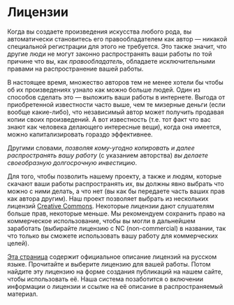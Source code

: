 # Лицензии

Когда вы создаете произведения искусства любого рода, вы автоматически
становитесь его правообладателем как автор — никакой специальной регистрации
для этого не требуется. Это также значит, что другие люди не могут законно
распространять ваши работы по той причине что вы, как *правообладатель*,
обладаете исключительными правами на распространение вашей работы.

В настоящее время, множество авторов тем не менее хотели бы чтобы об их
произведениях узнало как можно больше людей. Один из способов сделать это —
выложить ваши работы в интернете. Выгода от приобретенной известности часто
выше, чем те мизерные деньги (если вообще какие-либо), что независимый автор
может получить продавая копии своих произведений. А вот известность (т.е.
тот факт что вас знают как человека делающего интересные вещи), когда она
имеется, можно капитализировать гораздо эффективнее.

Другими словами, *позволяя кому-угодно копировать и далее распространять
вашу работу* (с указанием авторства) *вы делаете своеобразную долгосрочную
инвестицию*.

Для того, чтобы позволить нашему проекту, а также и людям, которые скачают
ваши работы распространять их, вы должны явно выбрать что можно с ними
делать, а что нет (вы как бы передаете часть ваших прав как автора другим).
Наш проект позволяет выбрать из нескольких лицензий
[Creative Commons](https://creativecommons.org/). Некоторые лицензии дают
слушателям больше прав, некоторые меньше. Мы рекомендуем сохранить право на
коммерческое использование, чтобы вы могли в дальнейшем заработать
(выбирайте лицензию с NC (non-commercial) в названии, так что только вы
сможете использовать вашу работу для коммерческих целей).

[Эта страница](https://creativecommons.org/licenses/?lang=ru) содержит
официальное описание лицензий на русском языке. Прочитайте и выберите
лицензию для вашей работы. Потом найдите эту лицензию на форме создания
публикаций на нашем сайте, чтобы использовать её. Наша система позаботится о
включении информации о лицензии и ссылке на её описание в распространяемый
материал.
